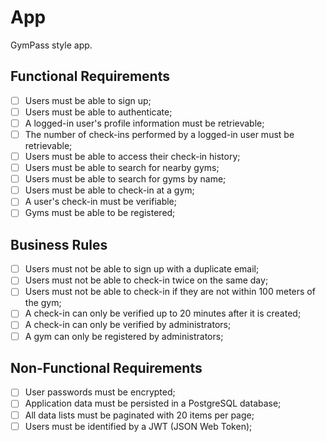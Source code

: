# App

GymPass style app.

## Functional Requirements

- [ ] Users must be able to sign up;
- [ ] Users must be able to authenticate;
- [ ] A logged-in user's profile information must be retrievable;
- [ ] The number of check-ins performed by a logged-in user must be retrievable;
- [ ] Users must be able to access their check-in history;
- [ ] Users must be able to search for nearby gyms;
- [ ] Users must be able to search for gyms by name;
- [ ] Users must be able to check-in at a gym;
- [ ] A user's check-in must be verifiable;
- [ ] Gyms must be able to be registered;

## Business Rules

- [ ] Users must not be able to sign up with a duplicate email;
- [ ] Users must not be able to check-in twice on the same day;
- [ ] Users must not be able to check-in if they are not within 100 meters of the gym;
- [ ] A check-in can only be verified up to 20 minutes after it is created;
- [ ] A check-in can only be verified by administrators;
- [ ] A gym can only be registered by administrators;

## Non-Functional Requirements

- [ ] User passwords must be encrypted;
- [ ] Application data must be persisted in a PostgreSQL database;
- [ ] All data lists must be paginated with 20 items per page;
- [ ] Users must be identified by a JWT (JSON Web Token);